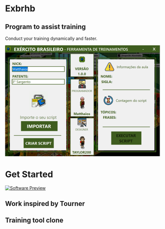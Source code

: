 # Exbrhb
## Program to assist training
Conduct your training dynamically and faster.

![Home Page](https://github.com/matthaiosalves/exbrhb/blob/main/Capturar.PNG)

# Get Started

[![Software Preview](http://img.youtube.com/vi/-Ud3bqUJOpE/0.jpg)](http://www.youtube.com/watch?v=-Ud3bqUJOpE "Software Preview")

## Work inspired by Tourner
## Training tool clone

